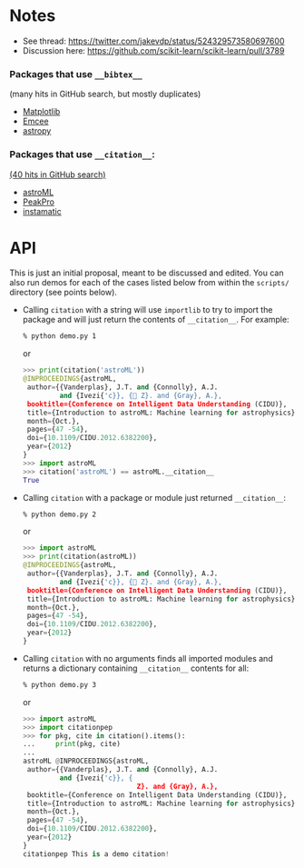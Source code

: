 # Notes

* See thread: https://twitter.com/jakevdp/status/524329573580697600
* Discussion here: https://github.com/scikit-learn/scikit-learn/pull/3789

### Packages that use `__bibtex__`

(many hits in GitHub search, but mostly duplicates)

* [Matplotlib](https://github.com/matplotlib/matplotlib/pull/6204)
* [Emcee](https://github.com/dfm/emcee/blob/70690ae872b929cb3ad8f90db928e82104cb9517/emcee/__init__.py)
* [astropy](https://github.com/astropy/astropy)

### Packages that use `__citation__`:

[(40 hits in GitHub search)](https://github.com/search?utf8=%E2%9C%93&q=__citation__+extension%3Apy+language%3APython+language%3APython&type=Code&ref=advsearch&l=Python&l=Python)

* [astroML](https://github.com/astroML/astroML/blob/0287fe00c429b28b3ddf52435a32543f43246349/astroML/__init__.py)
* [PeakPro](https://github.com/SHDShim/PeakPo)
* [instamatic](https://github.com/stefsmeets/instamatic/blob/b741a5d119f16f79a94adb9c96dfb4b48fafb784/instamatic/version.py)

# API

This is just an initial proposal, meant to be discussed and edited. You can also
run demos for each of the cases listed below from within the `scripts/`
directory (see points below).

* Calling `citation` with a string will use `importlib` to try to import the
  package and will just return the contents of `__citation__`. For example:

    ```bash
    % python demo.py 1
    ```

    or

    ```python
    >>> print(citation('astroML'))
    @INPROCEEDINGS{astroML,
     author={{Vanderplas}, J.T. and {Connolly}, A.J.
             and {Ivezi{'c}}, { Z}. and {Gray}, A.},
     booktitle={Conference on Intelligent Data Understanding (CIDU)},
     title={Introduction to astroML: Machine learning for astrophysics},
     month={Oct.},
     pages={47 -54},
     doi={10.1109/CIDU.2012.6382200},
     year={2012}
    }
    >>> import astroML
    >>> citation('astroML') == astroML.__citation__
    True
    ```

* Calling `citation` with a package or module just returned `__citation__`:

    ```bash
    % python demo.py 2
    ```

    or

    ```python
    >>> import astroML
    >>> print(citation(astroML))
    @INPROCEEDINGS{astroML,
     author={{Vanderplas}, J.T. and {Connolly}, A.J.
             and {Ivezi{'c}}, { Z}. and {Gray}, A.},
     booktitle={Conference on Intelligent Data Understanding (CIDU)},
     title={Introduction to astroML: Machine learning for astrophysics},
     month={Oct.},
     pages={47 -54},
     doi={10.1109/CIDU.2012.6382200},
     year={2012}
    }
    ```

* Calling `citation` with no arguments finds all imported modules and returns a
  dictionary containing `__citation__` contents for all:    

    ```bash
    % python demo.py 3
    ```

    or

    ```python
    >>> import astroML
    >>> import citationpep
    >>> for pkg, cite in citation().items():
    ...     print(pkg, cite)
    ...
    astroML @INPROCEEDINGS{astroML,
     author={{Vanderplas}, J.T. and {Connolly}, A.J.
             and {Ivezi{'c}}, {
                                Z}. and {Gray}, A.},
     booktitle={Conference on Intelligent Data Understanding (CIDU)},
     title={Introduction to astroML: Machine learning for astrophysics},
     month={Oct.},
     pages={47 -54},
     doi={10.1109/CIDU.2012.6382200},
     year={2012}
    }
    citationpep This is a demo citation!
    ```
